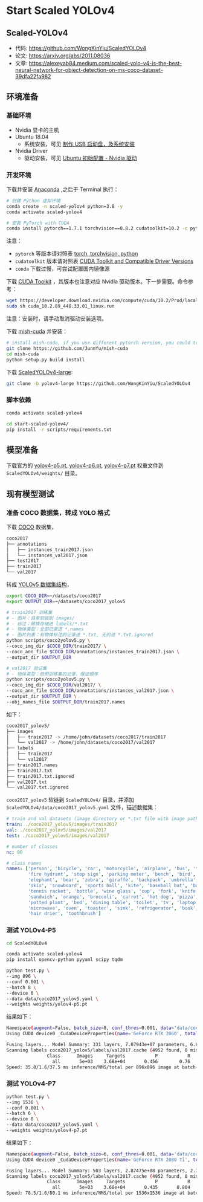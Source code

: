 # Start Scaled YOLOv4

## Scaled-YOLOv4

- 代码: https://github.com/WongKinYiu/ScaledYOLOv4
- 论文: https://arxiv.org/abs/2011.08036
- 文章: https://alexeyab84.medium.com/scaled-yolo-v4-is-the-best-neural-network-for-object-detection-on-ms-coco-dataset-39dfa22fa982

## 环境准备

### 基础环境

- Nvidia 显卡的主机
- Ubuntu 18.04
  - 系统安装，可见 [制作 USB 启动盘，及系统安装](https://mp.weixin.qq.com/s/HHXh0GKaxfaUdemcL2IdRQ)
- Nvidia Driver
  - 驱动安装，可见 [Ubuntu 初始配置 - Nvidia 驱动](https://mp.weixin.qq.com/s/czgD2CQOnOZ_eslrRkq6LA)

### 开发环境

[Anaconda]: https://www.anaconda.com/products/individual#Downloads

下载并安装 [Anaconda][] ,之后于 Terminal 执行：

```bash
# 创建 Python 虚拟环境
conda create -n scaled-yolov4 python=3.8 -y
conda activate scaled-yolov4

# 安装 PyTorch with CUDA
conda install pytorch==1.7.1 torchvision==0.8.2 cudatoolkit=10.2 -c pytorch -y
```

注意：

- `pytorch` 等版本请对照表 [torch, torchvision, python](https://github.com/pytorch/vision#installation)
- `cudatoolkit` 版本请对照表 [CUDA Toolkit and Compatible Driver Versions](https://docs.nvidia.com/deploy/cuda-compatibility/index.html#binary-compatibility__table-toolkit-driver)
- `conda` 下载过慢，可尝试配置国内镜像源

[CUDA Toolkit]: https://developer.nvidia.com/cuda-toolkit-archive

下载 [CUDA Toolkit][] ，其版本也注意对应 Nvidia 驱动版本。下一步需要。命令参考：

```bash
wget https://developer.download.nvidia.com/compute/cuda/10.2/Prod/local_installers/cuda_10.2.89_440.33.01_linux.run
sudo sh cuda_10.2.89_440.33.01_linux.run
```

注意：安装时，请手动取消驱动安装选项。

[mish-cuda]: https://github.com/JunnYu/mish-cuda

下载 [mish-cuda][] 并安装：

```bash
# install mish-cuda, if you use different pytorch version, you could try https://github.com/thomasbrandon/mish-cuda
git clone https://github.com/JunnYu/mish-cuda
cd mish-cuda
python setup.py build install
```

下载 [ScaledYOLOv4-large](https://github.com/WongKinYiu/ScaledYOLOv4/tree/yolov4-large):

```bash
git clone -b yolov4-large https://github.com/WongKinYiu/ScaledYOLOv4
```

### 脚本依赖

```bash
conda activate scaled-yolov4

cd start-scaled-yolov4/
pip install -r scripts/requirements.txt
```

## 模型准备

[yolov4-p5.pt]: https://drive.google.com/file/d/1aXZZE999sHMP1gev60XhNChtHPRMH3Fz/view?usp=sharing
[yolov4-p6.pt]: https://drive.google.com/file/d/1aB7May8oPYzBqbgwYSZHuATPXyxh9xnf/view?usp=sharing
[yolov4-p7.pt]: https://drive.google.com/file/d/18fGlzgEJTkUEiBG4hW00pyedJKNnYLP3/view?usp=sharing

下载官方的 [yolov4-p5.pt][], [yolov4-p6.pt][], [yolov4-p7.pt][] 权重文件到 `ScaledYOLOv4/weights/` 目录。

## 现有模型测试

### 准备 COCO 数据集，转成 YOLO 格式

下载 [COCO](http://cocodataset.org/) 数据集，

```bash
coco2017
├── annotations
│   ├── instances_train2017.json
│   └── instances_val2017.json
├── test2017
├── train2017
└── val2017
```

转成 [YOLOv5 数据集结构](https://github.com/ultralytics/yolov5/wiki/Train-Custom-Data#3-organize-directories)，

```bash
export COCO_DIR=~/datasets/coco2017
export OUTPUT_DIR=~/datasets/coco2017_yolov5

# train2017 训练集
# - 图片：目录软链到 images/
# - 标注：转换存储进 labels/*.txt
# - 物体类型：全部记录进 *.names
# - 图片列表：有物体标注的记录进 *.txt, 无的进 *.txt.ignored
python scripts/coco2yolov5.py \
--coco_img_dir $COCO_DIR/train2017/ \
--coco_ann_file $COCO_DIR/annotations/instances_train2017.json \
--output_dir $OUTPUT_DIR

# val2017 验证集
# - 物体类型：依照训练集的记录，保证顺序
python scripts/coco2yolov5.py \
--coco_img_dir $COCO_DIR/val2017/ \
--coco_ann_file $COCO_DIR/annotations/instances_val2017.json \
--output_dir $OUTPUT_DIR \
--obj_names_file $OUTPUT_DIR/train2017.names
```

如下：

```bash
coco2017_yolov5/
├── images
│   ├── train2017 -> /home/john/datasets/coco2017/train2017
│   └── val2017 -> /home/john/datasets/coco2017/val2017
├── labels
│   ├── train2017
│   └── val2017
├── train2017.names
├── train2017.txt
├── train2017.txt.ignored
├── val2017.txt
└── val2017.txt.ignored
```

`coco2017_yolov5` 软链到 `ScaledYOLOv4/` 目录，并添加 `ScaledYOLOv4/data/coco2017_yolov5.yaml` 文件，描述数据集：

```yaml
# train and val datasets (image directory or *.txt file with image paths)
train: ./coco2017_yolov5/images/train2017
val: ./coco2017_yolov5/images/val2017
test: ./coco2017_yolov5/images/val2017

# number of classes
nc: 80

# class names
names: ['person', 'bicycle', 'car', 'motorcycle', 'airplane', 'bus', 'train', 'truck', 'boat', 'traffic light',
        'fire hydrant', 'stop sign', 'parking meter', 'bench', 'bird', 'cat', 'dog', 'horse', 'sheep', 'cow',
        'elephant', 'bear', 'zebra', 'giraffe', 'backpack', 'umbrella', 'handbag', 'tie', 'suitcase', 'frisbee',
        'skis', 'snowboard', 'sports ball', 'kite', 'baseball bat', 'baseball glove', 'skateboard', 'surfboard',
        'tennis racket', 'bottle', 'wine glass', 'cup', 'fork', 'knife', 'spoon', 'bowl', 'banana', 'apple',
        'sandwich', 'orange', 'broccoli', 'carrot', 'hot dog', 'pizza', 'donut', 'cake', 'chair', 'couch',
        'potted plant', 'bed', 'dining table', 'toilet', 'tv', 'laptop', 'mouse', 'remote', 'keyboard', 'cell phone',
        'microwave', 'oven', 'toaster', 'sink', 'refrigerator', 'book', 'clock', 'vase', 'scissors', 'teddy bear',
        'hair drier', 'toothbrush']
```

### 测试 YOLOv4-P5

```bash
cd ScaledYOLOv4

conda activate scaled-yolov4
pip install opencv-python pyyaml scipy tqdm

python test.py \
--img 896 \
--conf 0.001 \
--batch 8 \
--device 0 \
--data data/coco2017_yolov5.yaml \
--weights weights/yolov4-p5.pt
```

结果如下：

```bash
Namespace(augment=False, batch_size=8, conf_thres=0.001, data='data/coco2017_yolov5.yaml', device='0', img_size=896, iou_thres=0.65, merge=False, save_json=False, save_txt=False, single_cls=False, task='val', verbose=False, weights=['weights/yolov4-p5.pt'])
Using CUDA device0 _CudaDeviceProperties(name='GeForce RTX 2060', total_memory=5934MB)

Fusing layers... Model Summary: 331 layers, 7.07943e+07 parameters, 6.81919e+07 gradients
Scanning labels coco2017_yolov5/labels/val2017.cache (4952 found, 0 missing, 48 empty, 0 duplicate, for 5000 images): 100%|████████████| 5000/5000 [00:00<00:00, 15558.81it/s]
               Class      Images     Targets           P           R      mAP@.5  mAP@.5:.95: 100%|█████████████████████████████████████████| 625/625 [03:25<00:00,  3.04it/s]
                 all       5e+03    3.68e+04       0.456        0.76       0.687       0.494
Speed: 35.8/1.6/37.5 ms inference/NMS/total per 896x896 image at batch-size 8
```

### 测试 YOLOv4-P7

```bash
python test.py \
--img 1536 \
--conf 0.001 \
--batch 6 \
--device 0 \
--data data/coco2017_yolov5.yaml \
--weights weights/yolov4-p7.pt
```

结果如下：

```bash
Namespace(augment=False, batch_size=6, conf_thres=0.001, data='data/coco2017_yolov5.yaml', device='0', img_size=1536, iou_thres=0.65, merge=False, save_json=False, save_txt=False, single_cls=False, task='val', verbose=False, weights=['weights/yolov4-p7.pt'])
Using CUDA device0 _CudaDeviceProperties(name='GeForce RTX 2080 Ti', total_memory=11016MB)

Fusing layers... Model Summary: 503 layers, 2.87475e+08 parameters, 2.7862e+08 gradients
Scanning labels coco2017_yolov5/labels/val2017.cache (4952 found, 0 missing, 48 empty, 0 duplicate, for 5000 im
               Class      Images     Targets           P           R      mAP@.5  mAP@.5:.95: 100%|█| 834/834 [
                 all       5e+03    3.68e+04       0.435       0.804       0.719       0.531
Speed: 78.5/1.6/80.1 ms inference/NMS/total per 1536x1536 image at batch-size 6
```
